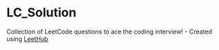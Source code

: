 # LC_Solution
Collection of LeetCode questions to ace the coding interview! - Created using [LeetHub](https://github.com/QasimWani/LeetHub)
